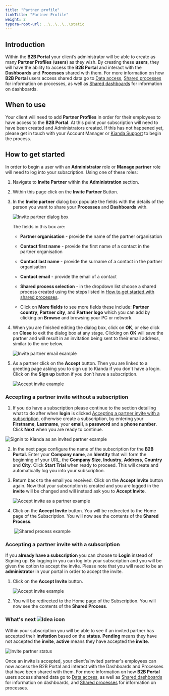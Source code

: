 ```yaml
---
title: "Partner profile"
linkTitle: "Partner Profile"
weight: 2
typora-root-url: ..\..\..\..\static
---
```


## Introduction

Within the **B2B Portal** your client’s administrator will be able to create as many **Partner Profiles** (**users**) as they wish. By creating these **users**, they will have the ability to access the **B2B Portal** and interact with the **Dashboards** and **Processes** shared with them. For more information on how  **B2B Portal** users access shared data go to [Data access](/platform/b2b-portals/data-access/), [Shared processes](/platform/b2b-portals/shared-process/) for information on processes, as well as [Shared dashboards](/platform/b2b-portals/shared-process/#shared-dashboards) for information on dashboards.

## When to use

Your client will need to add **Partner Profiles** in order for their employees to have access to the **B2B Portal**. At this point your subscription will need to have been created and Administrators created. If this has not happened yet, please get in touch with your Account Manager or [Kianda Support](mailto:support@kianda.com) to begin the process.

## How to get started

In order to begin a user with an **Administrator** role or **Manage partner** role will need to log into your subscription. Using one of these roles:

1. Navigate to **Invite Partner** within the **Administration** section. 

2. Within this page click on the **Invite Partner** Button. 

3. In the **Invite partner** dialog box populate the fields with the details of the person you want to share your **Processes** and **Dashboards** with.

   ![Invite partner dialog box](/images/invite-partner-dialog.jpg)

   The fields in this box are:

   - **Partner organisation** - provide the name of the partner organisation

   - **Contact first name** - provide the first name of a contact in the partner organisation

   - **Contact last name** - provide the surname of a contact in the partner organisation

   - **Contact email** - provide the email of a contact

   - **Shared process selection** - in the dropdown list choose a shared process created using the steps listed in [How to get started with shared processes](/platform/b2b-portals/shared-process/#how-to-get-started).

   - Click on **More fields** to see more fields these include: **Partner country**, **Partner city**, and **Partner logo** which you can add by clicking on **Browse** and browsing your PC or network.

4. When you are finished editing the dialog box, click on **OK**, or else click on **Close** to exit the dialog box at any stage. Clicking on **OK** will save the partner and will result in an invitation being sent to their email address, similar to the one below.

      ![Invite partner email example](/images/invite-email.jpg) 

5. As a partner click on the **Accept** button. Then you are linked to a greeting page asking you to sign up to Kianda if you don't have a login. Click on the **Sign up** button if you don’t have a subscription.

      ![Accept invite example](/images/invite-partner-greenitr.jpg)



### Accepting a partner invite without a subscription

1. If you do have a subscription please continue to the section detailing what to do after when **login** is clicked [Accepting a partner invite with a subscription](#accepting-a-partner-invite-with-a-subscription), otherwise create a subscription, by entering your **Firstname**, **Lastname**, your **email**, a **password** and a **phone number**. Click **Next** when you are ready to continue.

![Signin to Kianda as an invited partner example](/images/sign-in-partner.jpg)

2. In the next page configure the name of the subscription for the **B2B Portal.** Enter your **Company name**, an **Identity** that will form the beginning of your URL, the **Company Size**, **Industry**, **Address**, **Country** and **City**. Click **Start Trial** when ready to proceed. This will create and automatically log you into your subscription.

3. Return back to the email you received. Click on the **Accept Invite** button again. Now that your subscription is created and you are logged in the **invite** will be changed and will instead ask you to **Accept Invite**.

	![Accept invite as a partner example](/images/accept-invite-2.jpg)

4. Click on the **Accept Invite** button. You will be redirected to the Home page of the Subscription. You will now see the contents of the **Shared Process**.

	​					![Shared process example](/images/see-shared-dashboard.jpg) 




### Accepting a partner invite with a subscription

If you **already have a subscription** you can choose to **Login** instead of Signing up. By logging in you can log into your subscription and you will be given the option to accept the invite. Please note that you will need to be an **administrator** in your portal in order to accept the invite.

1. Click on the **Accept Invite** button. 

    ![Accept invite example](/images/invite-partner-greenitr.jpg)

2. You will be redirected to the Home page of the Subscription. You will now see the contents of the **Shared Process**.



### What's next  ![Idea icon](/images/18.png) ###

Within your subscription you will be able to see if an invited partner has accepted their **invitation** based on the **status**. **Pending** means they have not accepted the **invite**, **active** means they have accepted the **invite**.

![Invite partner status](/images/pending-invites.jpg)

Once an invite is accepted, your client’s/invited partner's employees can now access the B2B Portal and interact with the Dashboards and Processes that have been shared with them. For more information on how  **B2B Portal** users access shared data go to [Data access](/platform/b2b-portals/data-access/), as well as [Shared dashboards](/platform/b2b-portals/shared-process/#shared-dashboards) for information on dashboards, and [Shared processes](/platform/b2b-portals/shared-process/) for information on processes. 

